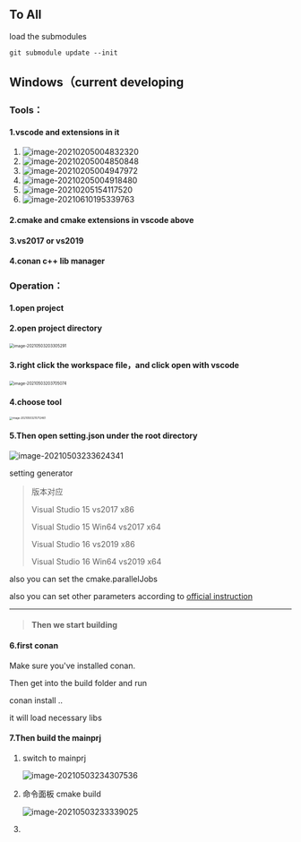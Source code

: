 ## To All

load the submodules

```
git submodule update --init
```

## Windows（current developing

### Tools：

#### 1.vscode and extensions in it

1. ![image-20210205004832320](https://gitee.com/zhongyichen33/testtupian/raw/master/20210205004832.png)
2. ![image-20210205004850848](https://gitee.com/zhongyichen33/testtupian/raw/master/20210205004850.png)
3. ![image-20210205004947972](https://gitee.com/zhongyichen33/testtupian/raw/master/20210205004948.png)
4. ![image-20210205004918480](https://gitee.com/zhongyichen33/testtupian/raw/master/20210205004918.png)
5. ![image-20210205154117520](https://gitee.com/zhongyichen33/testtupian/raw/master/20210205154117.png)
6. ![image-20210610195339763](https://hanbaoaaa.xyz/tuchuang/images/2021/06/10/image-20210610195339763.png)

#### 2.cmake and cmake extensions in vscode above

#### 3.vs2017 or vs2019

#### 4.conan c++ lib manager

### Operation：

#### 1.open project

#### 2.open project directory

<img src="https://gitee.com/zhongyichen33/wiki-pic-bed/raw/master/image-20210503203305291.png" alt="image-20210503203305291" style="zoom:50%;" />

#### 3.right click the workspace file，and click open with vscode

<img src="https://gitee.com/zhongyichen33/wiki-pic-bed/raw/master/image-20210503203705074.png" alt="image-20210503203705074" style="zoom: 50%;" />

#### 4.choose tool

<img src="https://gitee.com/zhongyichen33/wiki-pic-bed/raw/master/image-20210503215712461.png" alt="image-20210503215712461" style="zoom:33%;" />

#### 5.Then open setting.json under the root directory

![image-20210503233624341](https://gitee.com/zhongyichen33/wiki-pic-bed/raw/master/image-20210503233624341.png)

setting generator

> 版本对应 
>
> Visual Studio 15   vs2017 x86
>
> Visual Studio 15 Win64   vs2017 x64
>
> Visual Studio 16   vs2019 x86
>
> Visual Studio 16 Win64   vs2019 x64

also you can set the cmake.parallelJobs

also you can set other parameters according to [official instruction](https://github.com/microsoft/vscode-cmake-tools/blob/main/docs/cmake-settings.md)

-----

> #### Then we start building

#### 6.first conan

Make sure you've installed conan.

Then get into the build folder and run

 conan install .. 

it will load necessary libs



#### 7.Then build the mainprj

1. switch to mainprj

   ![image-20210503234307536](https://gitee.com/zhongyichen33/wiki-pic-bed/raw/master/image-20210503234307536.png)

2. 命令面板 cmake build

   ![image-20210503233339025](https://gitee.com/zhongyichen33/wiki-pic-bed/raw/master/image-20210503233339025.png)

3. 

